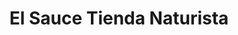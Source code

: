 ---
title: "El Sauce Tienda Naturista"
url: /pereira/el-sauce-tienda-naturista/
shop: suplementos nutricionales
---